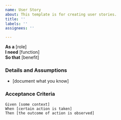 ```yaml
---
name: User Story
about: This template is for creating user stories.
title: ''
labels: ''
assignees: ''

---
```


**As a** [role]   
 **I need** [function]  
 **So that** [benefit]  
   
 ### Details and Assumptions
 * [document what you know]
   
 ### Acceptance Criteria  
   
 ```gherkin
 Given [some context]
 When [certain action is taken]
 Then [the outcome of action is observed]
 ```
